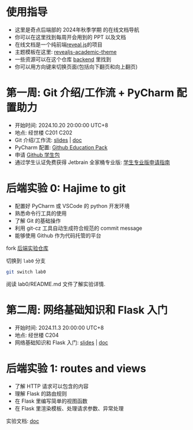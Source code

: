 # 使用指导

- 这里是奇点后端部的 2024年秋季学期 的在线文档导航
- 你可以在这里找到每周开会用到的 PPT 以及文档
- 在线文档是一个纯前端[reveal.js](https://revealjs.com/)的项目
- 主题模板在这里: [revealjs-academic-theme](https://github.com/Besthope-Official/revealjs-academic-theme)
- 一些资源可以在这个仓库 [backend](https://github.com/Besthope-Official/backend) 里找到
- 你可以用方向键来切换页面(包括向下翻页和向上翻页)

<!-- slide -->

# 第一周: Git 介绍/工作流 + PyCharm 配置助力

- 开始时间: 2024.10.20 20:00:00 UTC+8
- 地点: 经世楼 C201 C202
- Git 介绍/工作流: [slides](week1.html) | [doc](https://raw.githubusercontent.com/Besthope-Official/backend/72bc2f7c058f28535afb4ff28288723a2a9a8611/24autumn/01%20Git%20%E7%89%88%E6%9C%AC%E6%8E%A7%E5%88%B6%E7%B3%BB%E7%BB%9F.pdf)
- PyCharm 配置: [Github Education Pack](https://education.github.com/discount_requests/application?type=student)
- 申请 [Github 学生包](https://zhuanlan.zhihu.com/p/578964972)
- 通过学生认证免费获得 Jetbrain 全家桶专业版: [学生专业版申请指南](https://blog.jetbrains.com/zh-hans/blog/2022/08/24/2022-jetbrains-student-program/)

<!-- vslide -->

# 后端实验 0: Hajime to git

- 配置好 PyCharm 或 VSCode 的 python 开发环境
- 熟悉命令行工具的使用
- 了解 Git 的基础操作
- 利用 git-cz 工具自动生成符合规范的 commit message
- 能够使用 Github 作为代码托管的平台

fork [后端实验仓库](https://github.com/SingularityLab-SWUFE/backend-labs)

切换到 `lab0` 分支

```bash
git switch lab0
```

阅读 lab0/README.md 文件了解实验详情.

<!-- slide -->

# 第二周: 网络基础知识和 Flask 入门

- 开始时间: 2024.11.3 20:00:00 UTC+8
- 地点: 经世楼 C204
- 网络基础知识和 Flask 入门: [slides](week2.html) | [doc](https://github.com/Besthope-Official/backend/blob/master/24autumn/03%20Flask%20%E5%85%A5%E9%97%A8.pdf)

<!-- vslide -->

# 后端实验 1: routes and views

- 了解 HTTP 请求可以包含的内容
- 理解 Flask 的路由规则
- 在 Flask 里编写简单的视图函数
- 在 Flask 里渲染模板、处理请求参数、异常处理

实验文档: [doc](https://github.com/Besthope-Official/backend/blob/master/24autumn/lab1.pdf)
